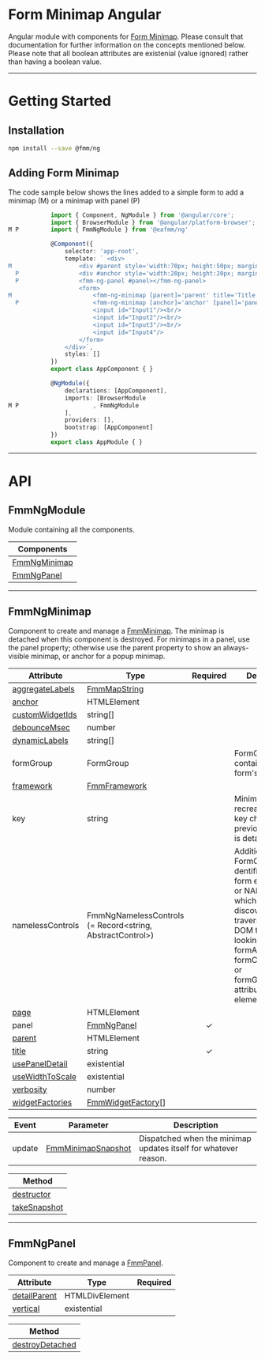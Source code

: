 # Form Minimap Angular
Angular module with components for [Form Minimap](https://github.com/sparrowhawk-ea/fmm-core).
Please consult that documentation for further information on the concepts mentioned below.
Please note that all boolean attributes are existenial (value ignored) rather than having a boolean value.

***
# Getting Started
## Installation
```bash
npm install --save @fmm/ng
```

## Adding Form Minimap
The code sample below shows the lines added to a simple form to add a minimap (M) or a minimap with panel (P)
```ts
            import { Component, NgModule } from '@angular/core';
            import { BrowserModule } from '@angular/platform-browser';
M P         import { FmmNgModule } from '@eafmm/ng'

            @Component({
                selector: 'app-root',
                template: ` <div>
M                   <div #parent style='width:70px; height:50px; margin-left:200px'></div>
  P                 <div #anchor style='width:20px; height:20px; margin-left:200px'></div>
  P                 <fmm-ng-panel #panel></fmm-ng-panel>
                    <form>
M                       <fmm-ng-minimap [parent]='parent' title='Title'></fmm-ng-minimap>
  P                     <fmm-ng-minimap [anchor]='anchor' [panel]='panel' title='Title'></fmm-ng-minimap>
                        <input id="Input1"/><br/>
                        <input id="Input2"/><br/>
                        <input id="Input3"/><br/>
                        <input id="Input4"/>
                    </form>
                </div>`,
                styles: []
            })
            export class AppComponent { }

            @NgModule({
                declarations: [AppComponent],
                imports: [BrowserModule
M P                     , FmmNgModule
                ],
                providers: [],
                bootstrap: [AppComponent]
            })
            export class AppModule { }
```

***
# API
## FmmNgModule
Module containing all the components.

| Components
| ---
| [FmmNgMinimap](#fmmngminimap)
| [FmmNgPanel](#fmmngpanel)

***
## FmmNgMinimap
Component to create and manage a [FmmMinimap](https://github.com/sparrowhawk-ea/fmm-core#fmmminimap).
The minimap is detached when this component is destroyed.
For minimaps in a panel, use the panel property; otherwise use the parent property to show an always-visible minimap, or anchor for a popup minimap.

Attribute | Type | Required | Description
--- | --- | :---: | ---
[aggregateLabels](https://github.com/sparrowhawk-ea/fmm-core#mcp-aggregatelabels) | [FmmMapString](https://github.com/sparrowhawk-ea/fmm-core#fmmmapstring)
[anchor](https://github.com/sparrowhawk-ea/fmm-core#mcp-anchor) | HTMLElement
[customWidgetIds](https://github.com/sparrowhawk-ea/fmm-core#mm-compose-customwidgetids) | string[]
[debounceMsec](https://github.com/sparrowhawk-ea/fmm-core#mcp-debouncemsec) | number
[dynamicLabels](https://github.com/sparrowhawk-ea/fmm-core#mcp-dynamiclabele) | string[]
formGroup | FormGroup | | FormGroup that contains the form's controls.
[framework](https://github.com/sparrowhawk-ea/fmm-core#mcp-framework) | [FmmFramework](https://github.com/sparrowhawk-ea/fmm-core#fmmframework)
key | string | | Minimap is recreated when key changes.  Any previous minimap is detached.
namelessControls | FmmNgNamelessControls (= Record<string, AbstractControl>) | | Additional FormControls, dentified by their form element's ID or NAME attribute, which may not be discoverable by traversing up the DOM tree and looking up formArrayName, formControlName, or formGroupName attribute on DOM elements.
[page](https://github.com/sparrowhawk-ea/fmm-core#mcp-page) | HTMLElement
panel | [FmmNgPanel](#fmmngpanel) | &check;
[parent](https://github.com/sparrowhawk-ea/fmm-core#pcm-parent) | HTMLElement
[title](https://github.com/sparrowhawk-ea/fmm-core#mcp-title) | string | &check;
[usePanelDetail](https://github.com/sparrowhawk-ea/fmm-core#mcp-usepaneldetail) | existential
[useWidthToScale](https://github.com/sparrowhawk-ea/fmm-core#mcp-usewidthtoscale) | existential
[verbosity](https://github.com/sparrowhawk-ea/fmm-core#mcp-verbosity) | number
[widgetFactories](https://github.com/sparrowhawk-ea/fmm-core#mcp-widgetfactories) | [FmmWidgetFactory](https://github.com/sparrowhawk-ea/fmm-core#fmmwidgetfactory)[]

Event | Parameter | Description
--- | --- | ---
update | [FmmMinimapSnapshot](https://github.com/sparrowhawk-ea/fmm-core#fmmminimapsnapshot) | Dispatched when the minimap updates itself for whatever reason.

| Method
| ---
| [destructor](https://github.com/sparrowhawk-ea/fmm-core#mm-destructor)
| [takeSnapshot](https://github.com/sparrowhawk-ea/fmm-core#mm-takesnapshot)

***
## FmmNgPanel
Component to create and manage a [FmmPanel](https://github.com/sparrowhawk-ea/fmm-core#fmmpanel).

Attribute | Type | Required
--- | --- | :---:
[detailParent](https://github.com/sparrowhawk-ea/fmm-core#pcp-detailparent) | HTMLDivElement
[vertical](https://github.com/sparrowhawk-ea/fmm-core#pcp-vertical) | existential

| Method
| ---
| [destroyDetached](https://github.com/sparrowhawk-ea/fmm-core#pm-destroydetached)
